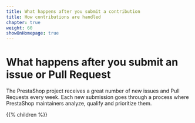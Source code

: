 ```yaml
---
title: What happens after you submit a contribution
title: How contributions are handled
chapter: true
weight: 60
showOnHomepage: true
---
```


# What happens after you submit an issue or Pull Request

The PrestaShop project receives a great number of new issues and Pull Requests every week. Each new submission goes through a process where PrestaShop maintainers analyze, qualify and prioritize them.

{{% children %}}
